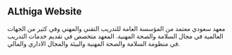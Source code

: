 ## ALthiga Website

معهد سعودي معتمد من المؤسسة العامة للتدريب التقني والمهني وفي كثير من الجهات العالمية في مجال السلامة والصحة المهنية. المعهد متخصص في تقديم خدمات التدريب في منظومة السلامة والصحة المهنية والبيئة والمجال الاداري والمالي.
